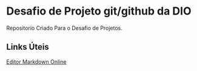 # Desafio de Projeto git/github da DIO
Repositorio Criado Para o Desafio de Projetos.


## Links Úteis
[Editor Markdown Online](https://markdown.net.br/editor/?markdown=%23%20T%C3%ADtulo%20de%20n%C3%ADvel%201)

